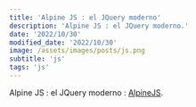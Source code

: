 ```yaml
---
title: 'Alpine JS : el JQuery moderno'
description: 'Alpine JS : el JQuery moderno.'
date: '2022/10/30'
modified_date: '2022/10/30'
image: /assets/images/posts/js.png
subtitle: 'js'
tags: 'js'
---
```


Alpine JS : el JQuery moderno : [AlpineJS](https://alpinejs.dev/).
